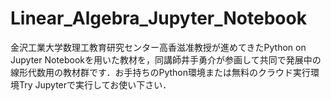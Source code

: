 # Linear_Algebra_Jupyter_Notebook

金沢工業大学数理工教育研究センター高香滋准教授が進めてきたPython on Jupyter Notebookを用いた教材を，同講師井手勇介が参画して共同で発展中の線形代数用の教材群です．お手持ちのPython環境または無料のクラウド実行環境Try Jupyterで実行してお使い下さい．
